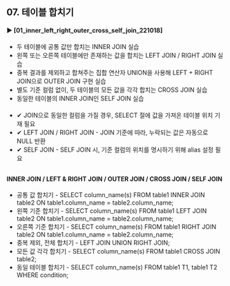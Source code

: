 ####  
## 07. 테이블 합치기  
#### ► [01_inner_left_right_outer_cross_self_join_221018]  
- 두 테이블에 공통 값만 합치는 INNER JOIN 실습  
- 왼쪽 또는 오른쪽 테이블에만 존재하는 값을 합치는 LEFT JOIN / RIGHT JOIN 실습  
- 중복 결과를 제외하고 합쳐주는 집합 연산자 UNION을 사용해 LEFT + RIGHT JOIN으로 OUTER JOIN 구현 실습  
- 별도 기준 컬럼 없이, 두 테이블의 모든 값을 각각 합치는 CROSS JOIN 실습  
- 동일한 테이블의 INNER JOIN인 SELF JOIN 실습  
####  
- ✔︎ JOIN으로 동일한 컬럼을 가질 경우, SELECT 절에 값을 가져온 테이블 위치 기재 필요   
- ✔︎ LEFT JOIN / RIGHT JOIN - JOIN 기준에 따라, 누락되는 값은 자동으로 NULL 반환  
- ✔︎ SELF JOIN - SELF JOIN 시, 기준 컬럼의 위치를 명시하기 위해 alias 설정 필요  
##  
#### INNER JOIN / LEFT & RIGHT JOIN / OUTER JOIN / CROSS JOIN / SELF JOIN
- 공통 값 합치기 - SELECT column_name(s) FROM table1 INNER JOIN table2 ON table1.column_name = table2.column_name;   
- 왼쪽 기준 합치기 - SELECT column_name(s) FROM table1 LEFT JOIN table2 ON table1.column_name = table2.column_name;  
- 오른쪽 기준 합치기 - SELECT column_name(s) FROM table1 RIGHT JOIN table2 ON table1.column_name = table2.column_name;  
- 중복 제외, 전체 합치기 - LEFT JOIN UNION RIGHT JOIN;  
- 모든 값 각각 합치기 - SELECT column_name(s) FROM table1 CROSS JOIN table2;  
- 동일 테이블 합치기 - SELECT column_name(s) FROM table1 T1, table1 T2 WHERE condition;  
####  
